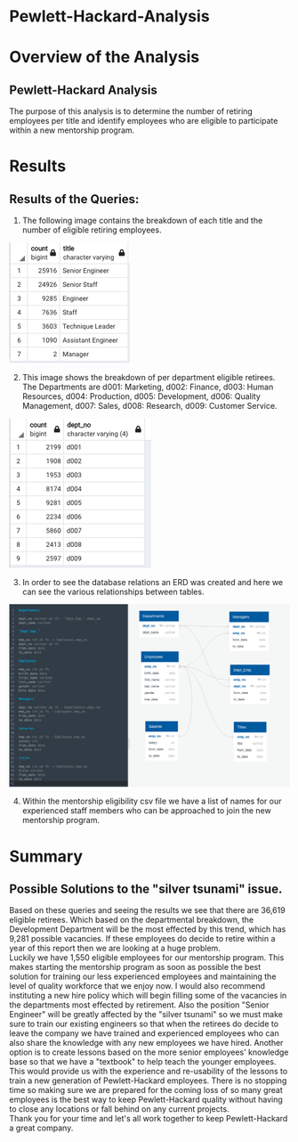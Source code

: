 # Pewlett-Hackard-Analysis

# Overview of the Analysis
## Pewlett-Hackard Analysis
The purpose of this analysis is to determine the number of retiring employees per title and identify employees who are eligible to participate within a new mentorship program.  

# Results
## Results of the Queries:
1. The following image contains the breakdown of each title and the number of eligible retiring employees. 

![Retiring_Titles.png](https://github.com/GrahamNeal13/Pewlett-Hackard-Analysis/blob/main/Retiring_Titles.png)

2. This image shows the breakdown of per department eligible retirees.  The Departments are d001: Marketing, d002: Finance, d003: Human Resources, d004: Production, d005: Development, d006: Quality Management, d007: Sales, d008: Research, d009: Customer Service.  

![retire_by_dept.png](https://github.com/GrahamNeal13/Pewlett-Hackard-Analysis/blob/main/retire_by_dept.png)

3. In order to see the database relations an ERD was created and here we can see the various relationships between tables.  

![EmployeeDB.png](https://github.com/GrahamNeal13/Pewlett-Hackard-Analysis/blob/main/EmployeeDB.png)

4. Within the mentorship eligibility csv file we have a list of names for our experienced staff members who can be approached to join the new mentorship program.  

# Summary
## Possible Solutions to the "silver tsunami" issue. 
Based on these queries and seeing the results we see that there are 36,619 eligible retirees.  Which based on the departmental breakdown, the Development Department will be the most effected by this trend, which has 9,281 possible vacancies.  If these employees do decide to retire within a year of this report then we are looking at a huge problem.  
Luckily we have 1,550 eligible employees for our mentorship program.  This makes starting the mentorship program as soon as possible the best solution for training our less experienced employees and maintaining the level of quality workforce that we enjoy now.  I would also recommend instituting a new hire policy which will begin filling some of the vacancies in the departments most effected by retirement.  Also the position "Senior Engineer" will be greatly affected by the "silver tsunami" so we must make sure to train our existing engineers so that when the retirees do decide to leave the company we have trained and experienced employees who can also share the knowledge with any new employees we have hired.  Another option is to create lessons based on the more senior employees' knowledge base so that we have a "textbook" to help teach the younger employees.  This would provide us with the experience and re-usability of the lessons to train a new generation of Pewlett-Hackard employees.  There is no stopping time so making sure we are prepared for the coming loss of so many great employees is the best way to keep Pewlett-Hackard quality without having to close any locations or fall behind on any current projects.  
Thank you for your time and let's all work together to keep Pewlett-Hackard a great company.  


